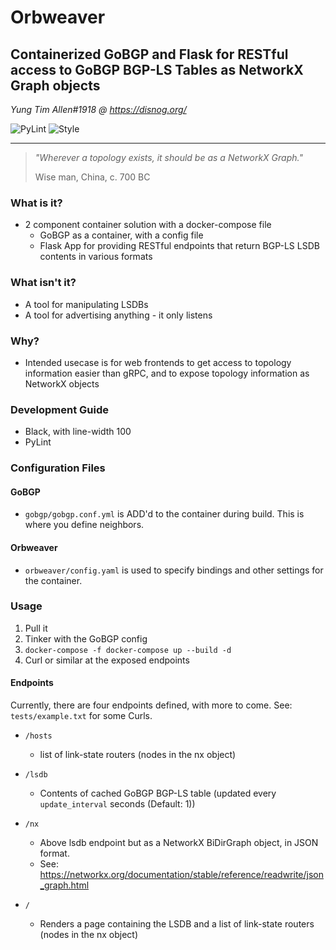 # Orbweaver

## Containerized GoBGP and Flask for RESTful access to GoBGP BGP-LS Tables as NetworkX Graph objects

*Yung Tim Allen#1918 @ https://disnog.org/*


![PyLint](https://raster.shields.io/badge/Linting-PyLint-yellow.png)
![Style](https://raster.shields.io/badge/Style-Black-black.png)
 

---

> *"Wherever a topology exists, it should be as a NetworkX Graph."* 
> 
> Wise man, China, c. 700 BC

### What is it?

* 2 component container solution with a docker-compose file
  * GoBGP as a container, with a config file
  * Flask App for providing RESTful endpoints that return BGP-LS LSDB contents in various formats

### What isn't it?

* A tool for manipulating LSDBs
* A tool for advertising anything - it only listens

### Why?

* Intended usecase is for web frontends to get access to topology information easier than gRPC, and to expose topology 
  information as NetworkX objects

### Development Guide

* Black, with line-width 100
* PyLint

### Configuration Files

#### GoBGP

* `gobgp/gobgp.conf.yml` is ADD'd to the container during build. This is where you define neighbors.

#### Orbweaver

* `orbweaver/config.yaml` is used to specify bindings and other settings for the container.

### Usage

1. Pull it
2. Tinker with the GoBGP config
3. `docker-compose -f docker-compose up --build -d`
4. Curl or similar at the exposed endpoints

#### Endpoints

Currently, there are four endpoints defined, with more to come. See: `tests/example.txt` for some Curls.

* `/hosts`
    * list of link-state routers (nodes in the nx object)
* `/lsdb`
    * Contents of cached GoBGP BGP-LS table (updated every `update_interval` seconds (Default: 1))
* `/nx`
    * Above lsdb endpoint but as a NetworkX BiDirGraph object, in JSON format.
    * See: https://networkx.org/documentation/stable/reference/readwrite/json_graph.html

* `/`
    * Renders a page containing the LSDB and a list of link-state routers (nodes in the nx object) 